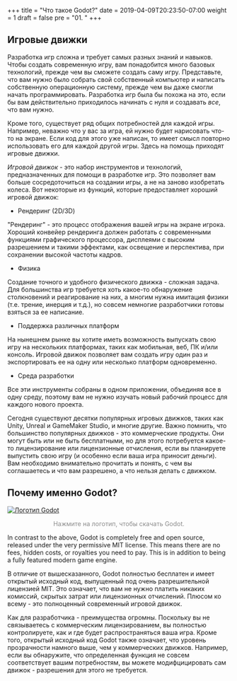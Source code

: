+++
title = "Что такое Godot?"
date = 2019-04-09T20:23:50-07:00
weight = 1
draft = false
pre = "01. "
+++

## Игровые движки

Разработка игр сложна и требует самых разных знаний и навыков. Чтобы создать современную игру, вам понадобится много базовых технологий, прежде чем вы сможете создать саму игру. Представьте, что вам нужно было собрать свой собственный компьютер и написать собственную операционную систему, прежде чем вы даже смогли начать программировать. Разработка игр была бы похожа на это, если бы вам действительно приходилось начинать с нуля и создавать _все_, что вам нужно.

Кроме того, существует ряд общих потребностей для каждой игры. Например, неважно что у вас за игра, ей нужно будет нарисовать что-то на экране. Если код для этого уже написан, то имеет смысл повторно использовать его для каждой другой игры. Здесь на помощь приходят игровые движки.

*Игровой движок* - это набор инструментов и технологий, предназначенных для помощи в разработке игр. Это позволяет вам больше сосредоточиться на создании игры, а не на заново изобретать колеса. Вот некоторые из функций, которые предоставляет хороший игровой движок:

* Рендеринг (2D/3D)

"Рендеринг" - это процесс отображения вашей игры на экране игрока. Хороший конвейер рендеринга должен работать с современными функциями графического процессора, дисплеями с высоким разрешением и такими эффектами, как освещение и перспектива, при сохранении высокой частоты кадров.


* Физика

Создание точного и удобного физического движка - сложная задача. Для большинства игр требуется хоть какое-то обнаружение столкновений и реагирование на них, а многим нужна имитация физики (т.е. трение, инерция и т.д.), но совсем немногие разработчики готовы взяться за ее написание.

* Поддержка различных платформ

На нынешнем рынке вы хотите иметь возможность выпускать свою игру на нескольких платформах, таких как мобильная, веб, ПК и/или консоль. Игровой движок позволяет вам создать игру один раз и экспортировать ее на одну или несколько платформ одновременно.

* Среда разработки

Все эти инструменты собраны в одном приложении, объединяя все в одну среду, поэтому вам не нужно изучать новый рабочий процесс для каждого нового проекта.

Сегодня существуют десятки популярных игровых движков, таких как Unity, Unreal и GameMaker Studio, и многие другие. Важно помнить, что большинство популярных движков - это коммерческие продукты. Они могут быть или не быть бесплатными, но для этого потребуется какое-то лицензирование или лицензионные отчисления, если вы планируете выпустить свою игру (и особенно если ваша игра приносит деньги). Вам необходимо внимательно прочитать и понять, с чем вы соглашаетесь и что вам разрешено, а что нельзя делать с движком.

## Почему именно Godot?

[![Логотип Godot](/godot_recipes/img/godot3_logo.png?width=250)](https://godotengine.org/)
<center style="color: #8c8c8c">Нажмите на логотип, чтобы скачать Godot.</center>

In contrast to the above, Godot is completely free and open source, released under the very permissive MIT license. This means there are no fees, hidden costs, or royalties you need to pay. This is in addition to being a fully featured modern game engine.

В отличие от вышесказанного, Godot полностью бесплатен и имеет открытый исходный код, выпущенный под очень разрешительной лицензией MIT. Это означает, что вам не нужно платить никаких комиссий, скрытых затрат или лицензионных отчислений. Плюсом ко всему - это полноценный современный игровой движок.

Как для разработчика - преимущества огромны. Поскольку вы не связываетесь с коммерческим лицензированием, вы полностью контролируете, как и где будет распространяться ваша игра. Кроме того, открытый исходный код Godot также означает, что уровень прозрачности намного выше, чем у коммерческих движков. Например, если вы обнаружите, что определенная функция не совсем соответствует вашим потребностям, вы можете модифцицировать сам движок - разрешения для этого не требуется.